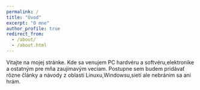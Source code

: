 ```yaml
---
permalink: /
title: "Úvod"
excerpt: "O mne"
author_profile: true
redirect_from: 
  - /about/
  - /about.html
---
```


Vitajte na mojej stránke. Kde sa venujem PC hardvéru a softvéru,elektronike a ostatným pre mňa zaujímavým veciam. Postupne sem budem pridávať rôzne články a návody z oblasti Linuxu,Windowsu,sietí ale nebránim sa ani hrám. 
